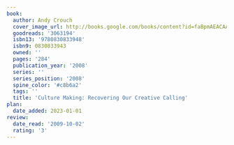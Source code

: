 ```yaml
---
book:
  author: Andy Crouch
  cover_image_url: http://books.google.com/books/content?id=faBpmAEACAAJ&printsec=frontcover&img=1&zoom=1&source=gbs_api
  goodreads: '3063194'
  isbn13: '9780830833948'
  isbn9: 0830833943
  owned: ''
  pages: '284'
  publication_year: '2008'
  series: ''
  series_position: '2008'
  spine_color: '#c8b6a2'
  tags: ''
  title: 'Culture Making: Recovering Our Creative Calling'
plan:
  date_added: 2023-01-01
review:
  date_read: '2009-10-02'
  rating: '3'
---
```

